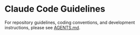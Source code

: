 # Claude Code Guidelines

For repository guidelines, coding conventions, and development instructions, please see [AGENTS.md](./AGENTS.md).
